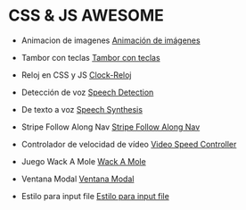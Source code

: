 # CSS & JS AWESOME

- Animacion de imagenes
[Animación de imágenes](https://github.com/ComandPromt/CSS-JS-AWESOME/tree/master/01.Animaci%C3%B3n)

- Tambor con teclas
[Tambor con teclas](https://github.com/ComandPromt/CSS-JS-AWESOME/tree/master/01%20-%20JavaScript%20Drum%20Kit)

- Reloj en CSS y JS
[Clock-Reloj](https://github.com/ComandPromt/CSS-JS-AWESOME/tree/master/02%20-%20JS%20and%20CSS%20Clock)

- Detección de voz
[Speech Detection](https://github.com/ComandPromt/CSS-JS-AWESOME/tree/master/20%20-%20Speech%20Detection)

- De texto a voz
[Speech Synthesis](https://github.com/ComandPromt/CSS-JS-AWESOME/tree/master/23%20-%20Speech%20Synthesis)

- Stripe Follow Along Nav
[Stripe Follow Along Nav](https://github.com/ComandPromt/CSS-JS-AWESOME/tree/master/26%20-%20Stripe%20Follow%20Along%20Nav)

- Controlador de velocidad de vídeo
[Video Speed Controller](https://github.com/ComandPromt/CSS-JS-AWESOME/tree/master/28%20-%20Video%20Speed%20Controller)

- Juego Wack A Mole
[Wack A Mole](https://github.com/ComandPromt/CSS-JS-AWESOME/tree/master/30%20-%20Whack%20A%20Mole)

- Ventana Modal
[Ventana Modal](https://github.com/ComandPromt/CSS-JS-AWESOME/tree/master/Modal)

- Estilo para input file
[Estilo para input file](https://github.com/ComandPromt/CSS-JS-AWESOME/tree/master/modificarEstiloInputFile2/modificarEstiloInputFile2)
